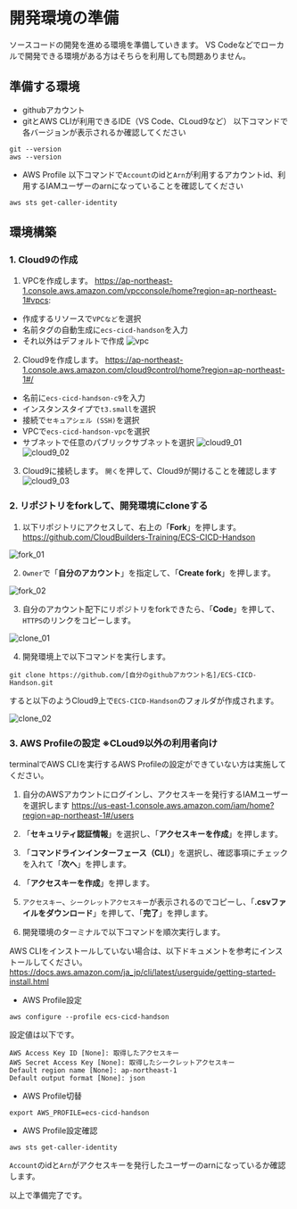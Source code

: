# 開発環境の準備

ソースコードの開発を進める環境を準備していきます。
VS Codeなどでローカルで開発できる環境がある方はそちらを利用しても問題ありません。

## 準備する環境

- githubアカウント
- gitとAWS CLIが利用できるIDE（VS Code、CLoud9など）
以下コマンドで各バージョンが表示されるか確認してください
```
git --version
aws --version
```
- AWS Profile
以下コマンドで`Account`のidと`Arn`が利用するアカウントid、利用するIAMユーザーのarnになっていることを確認してください
```
aws sts get-caller-identity
```

## 環境構築
### 1. Cloud9の作成

1. VPCを作成します。
https://ap-northeast-1.console.aws.amazon.com/vpcconsole/home?region=ap-northeast-1#vpcs:
- 作成するリソースで`VPCなど`を選択
- 名前タグの自動生成に`ecs-cicd-handson`を入力
- それ以外はデフォルトで作成
![vpc](./img/vpc.png)

2. Cloud9を作成します。
https://ap-northeast-1.console.aws.amazon.com/cloud9control/home?region=ap-northeast-1#/
- 名前に`ecs-cicd-handson-c9`を入力
- インスタンスタイプで`t3.small`を選択
- 接続で`セキュアシェル (SSH)`を選択
- VPCで`ecs-cicd-handson-vpc`を選択
- サブネットで任意のパブリックサブネットを選択
![cloud9_01](./img/cloud9_01.png)
![cloud9_02](./img/cloud9_02.png)

3. Cloud9に接続します。
`開く`を押して、Cloud9が開けることを確認します
![cloud9_03](./img/cloud9_03.png)

### 2. リポジトリをforkして、開発環境にcloneする

1. 以下リポジトリにアクセスして、右上の「**Fork**」を押します。
https://github.com/CloudBuilders-Training/ECS-CICD-Handson

![fork_01](./img/fork_01.png)

2. `Owner`で「**自分のアカウント**」を指定して、「**Create fork**」を押します。

![fork_02](./img/fork_02.png)

3. 自分のアカウント配下にリポジトリをforkできたら、「**Code**」を押して、`HTTPS`のリンクをコピーします。

![clone_01](./img/clone_01.png)

4. 開発環境上で以下コマンドを実行します。
```
git clone https://github.com/[自分のgithubアカウント名]/ECS-CICD-Handson.git
```
すると以下のようCloud9上で`ECS-CICD-Handson`のフォルダが作成されます。

![clone_02](./img/clone_02.png)

### 3. AWS Profileの設定 ※CLoud9以外の利用者向け

terminalでAWS CLIを実行するAWS Profileの設定ができていない方は実施してください。

1. 自分のAWSアカウントにログインし、アクセスキーを発行するIAMユーザーを選択します
https://us-east-1.console.aws.amazon.com/iam/home?region=ap-northeast-1#/users

2. 「**セキュリティ認証情報**」を選択し、「**アクセスキーを作成**」を押します。

3. 「**コマンドラインインターフェース（CLI）**」を選択し、確認事項にチェックを入れて「**次へ**」を押します。

4. 「**アクセスキーを作成**」を押します。

5. `アクセスキー`、`シークレットアクセスキー`が表示されるのでコピーし、「**.csvファイルをダウンロード**」を押して、「**完了**」を押します。

6. 開発環境のターミナルで以下コマンドを順次実行します。

AWS CLIをインストールしていない場合は、以下ドキュメントを参考にインストールしてください。
https://docs.aws.amazon.com/ja_jp/cli/latest/userguide/getting-started-install.html

- AWS Profile設定
```
aws configure --profile ecs-cicd-handson
```
設定値は以下です。
```
AWS Access Key ID [None]: 取得したアクセスキー
AWS Secret Access Key [None]: 取得したシークレットアクセスキー
Default region name [None]: ap-northeast-1
Default output format [None]: json
```
- AWS Profile切替
```
export AWS_PROFILE=ecs-cicd-handson
```

- AWS Profile設定確認
```
aws sts get-caller-identity
```
`Account`のidと`Arn`がアクセスキーを発行したユーザーのarnになっているか確認します。

以上で準備完了です。